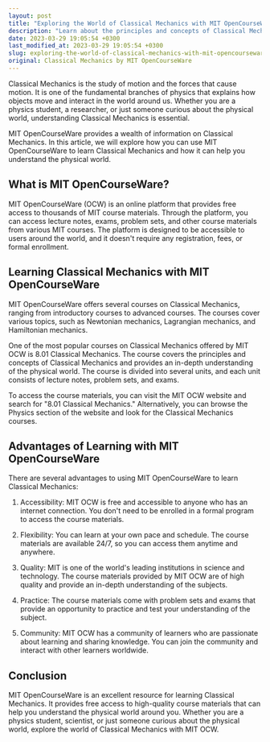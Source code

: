 ```yaml
---
layout: post
title: "Exploring the World of Classical Mechanics with MIT OpenCourseWare"
description: "Learn about the principles and concepts of Classical Mechanics with the help of MIT OpenCourseWare. Discover how this free online resource can help you understand the physical world around you."
date: 2023-03-29 19:05:54 +0300
last_modified_at: 2023-03-29 19:05:54 +0300
slug: exploring-the-world-of-classical-mechanics-with-mit-opencourseware
original: Classical Mechanics by MIT OpenCourseWare
---
```


Classical Mechanics is the study of motion and the forces that cause motion. It is one of the fundamental branches of physics that explains how objects move and interact in the world around us. Whether you are a physics student, a researcher, or just someone curious about the physical world, understanding Classical Mechanics is essential.

MIT OpenCourseWare provides a wealth of information on Classical Mechanics. In this article, we will explore how you can use MIT OpenCourseWare to learn Classical Mechanics and how it can help you understand the physical world.

## What is MIT OpenCourseWare?

MIT OpenCourseWare (OCW) is an online platform that provides free access to thousands of MIT course materials. Through the platform, you can access lecture notes, exams, problem sets, and other course materials from various MIT courses. The platform is designed to be accessible to users around the world, and it doesn't require any registration, fees, or formal enrollment.

## Learning Classical Mechanics with MIT OpenCourseWare

MIT OpenCourseWare offers several courses on Classical Mechanics, ranging from introductory courses to advanced courses. The courses cover various topics, such as Newtonian mechanics, Lagrangian mechanics, and Hamiltonian mechanics.

One of the most popular courses on Classical Mechanics offered by MIT OCW is 8.01 Classical Mechanics. The course covers the principles and concepts of Classical Mechanics and provides an in-depth understanding of the physical world. The course is divided into several units, and each unit consists of lecture notes, problem sets, and exams.

To access the course materials, you can visit the MIT OCW website and search for "8.01 Classical Mechanics." Alternatively, you can browse the Physics section of the website and look for the Classical Mechanics courses.

## Advantages of Learning with MIT OpenCourseWare

There are several advantages to using MIT OpenCourseWare to learn Classical Mechanics:

1. Accessibility: MIT OCW is free and accessible to anyone who has an internet connection. You don't need to be enrolled in a formal program to access the course materials.

2. Flexibility: You can learn at your own pace and schedule. The course materials are available 24/7, so you can access them anytime and anywhere.

3. Quality: MIT is one of the world's leading institutions in science and technology. The course materials provided by MIT OCW are of high quality and provide an in-depth understanding of the subjects.

4. Practice: The course materials come with problem sets and exams that provide an opportunity to practice and test your understanding of the subject.

5. Community: MIT OCW has a community of learners who are passionate about learning and sharing knowledge. You can join the community and interact with other learners worldwide.

## Conclusion

MIT OpenCourseWare is an excellent resource for learning Classical Mechanics. It provides free access to high-quality course materials that can help you understand the physical world around you. Whether you are a physics student, scientist, or just someone curious about the physical world, explore the world of Classical Mechanics with MIT OCW.